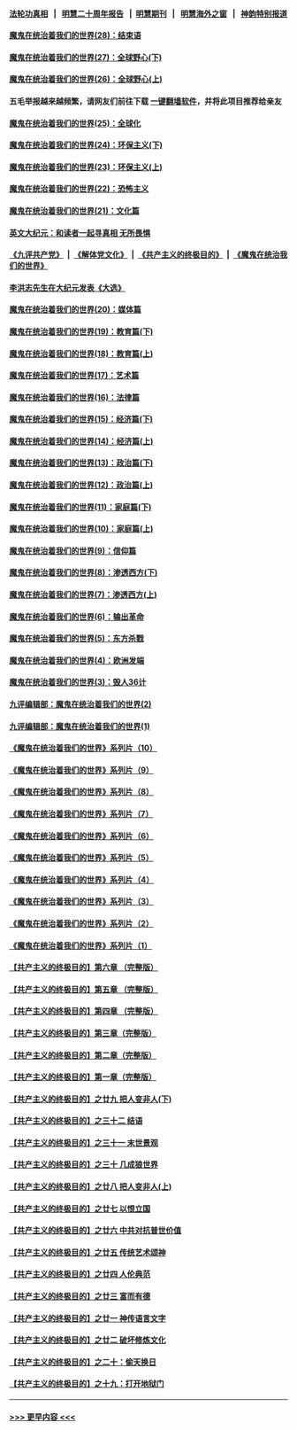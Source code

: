 #### [法轮功真相](https://github.com/gfw-breaker/truth/blob/master/README.md?t=0) &nbsp;&nbsp;|&nbsp;&nbsp; [明慧二十周年报告](https://github.com/gfw-breaker/mh-reports/blob/master/README.md?t=0) &nbsp;&nbsp;|&nbsp;&nbsp;[明慧期刊](https://github.com/gfw-breaker/mh-qikan) &nbsp;&nbsp;|&nbsp;&nbsp; [明慧海外之窗](https://github.com/gfw-breaker/mh-news/blob/master/README.md?t=0) &nbsp;&nbsp;|&nbsp;&nbsp; [神韵特别报道](https://github.com/gfw-breaker/mh-news/blob/master/shenyun.md?t=0)
#### [魔鬼在统治着我们的世界(28)：结束语](../pages/nsc422/n10936246.md?t=06300802) 
#### [魔鬼在统治着我们的世界(27)：全球野心(下)](../pages/nsc422/n10928319.md?t=06300802) 
#### [魔鬼在统治着我们的世界(26)：全球野心(上)](../pages/nsc422/n10900318.md?t=06300802) 
#### 五毛举报越来越频繁，请网友们前往下载 [一键翻墙软件](https://github.com/gfw-breaker/ssr-accounts)，并将此项目推荐给亲友
#### [魔鬼在统治着我们的世界(25)：全球化](../pages/nsc422/n10788205.md?t=06300802) 
#### [魔鬼在统治着我们的世界(24)：环保主义(下)](../pages/nsc422/n10695307.md?t=06300802) 
#### [魔鬼在统治着我们的世界(23)：环保主义(上)](../pages/nsc422/n10688613.md?t=06300802) 
#### [魔鬼在统治着我们的世界(22)：恐怖主义](../pages/nsc422/n10614727.md?t=06300802) 
#### [魔鬼在统治着我们的世界(21)：文化篇](../pages/nsc422/n10597706.md?t=06300802) 
#### [英文大纪元：和读者一起寻真相 无所畏惧](../pages/nsc422/n12542027.md?t=06300802) 
#### [《九评共产党》](https://github.com/begood0513/9ping.md/blob/master/README.md) &nbsp;|&nbsp; [《解体党文化》](../../../../jtdwh.md/blob/master/README.md)  &nbsp;|&nbsp; [《共产主义的终极目的》](../../../../gczydzjmd.md/blob/master/README.md) &nbsp;|&nbsp; [《魔鬼在统治我们的世界》](../../../../mgztzwmdsj.md/blob/master/README.md) 
#### [李洪志先生在大纪元发表《大选》](../pages/nsc422/n12534746.md?t=06300802) 
#### [魔鬼在统治着我们的世界(20)：媒体篇](../pages/nsc422/n10586579.md?t=06300802) 
#### [魔鬼在统治着我们的世界(19)：教育篇(下)](../pages/nsc422/n10564808.md?t=06300802) 
#### [魔鬼在统治着我们的世界(18)：教育篇(上)](../pages/nsc422/n10526970.md?t=06300802) 
#### [魔鬼在统治着我们的世界(17)：艺术篇](../pages/nsc422/n10499093.md?t=06300802) 
#### [魔鬼在统治着我们的世界(16)：法律篇](../pages/nsc422/n10485969.md?t=06300802) 
#### [魔鬼在统治着我们的世界(15)：经济篇(下)](../pages/nsc422/n10469975.md?t=06300802) 
#### [魔鬼在统治着我们的世界(14)：经济篇(上)](../pages/nsc422/n10457370.md?t=06300802) 
#### [魔鬼在统治着我们的世界(13)：政治篇(下)](../pages/nsc422/n10448270.md?t=06300802) 
#### [魔鬼在统治着我们的世界(12)：政治篇(上)](../pages/nsc422/n10444576.md?t=06300802) 
#### [魔鬼在统治着我们的世界(11)：家庭篇(下)](../pages/nsc422/n10440961.md?t=06300802) 
#### [魔鬼在统治着我们的世界(10)：家庭篇(上)](../pages/nsc422/n10435448.md?t=06300802) 
#### [魔鬼在统治着我们的世界(9)：信仰篇](../pages/nsc422/n10432159.md?t=06300802) 
#### [魔鬼在统治着我们的世界(8)：渗透西方(下)](../pages/nsc422/n10429603.md?t=06300802) 
#### [魔鬼在统治着我们的世界(7)：渗透西方(上)](../pages/nsc422/n10426013.md?t=06300802) 
#### [魔鬼在统治着我们的世界(6)：输出革命](../pages/nsc422/n10421536.md?t=06300802) 
#### [魔鬼在统治着我们的世界(5)：东方杀戮](../pages/nsc422/n10417707.md?t=06300802) 
#### [魔鬼在统治着我们的世界(4)：欧洲发端](../pages/nsc422/n10414890.md?t=06300802) 
#### [魔鬼在统治着我们的世界(3)：毁人36计](../pages/nsc422/n10411583.md?t=06300802) 
#### [九评编辑部：魔鬼在统治着我们的世界(2)](../pages/nsc422/n10410036.md?t=06300802) 
#### [九评编辑部：魔鬼在统治着我们的世界(1)](../pages/nsc422/n10406825.md?t=06300802) 
#### [《魔鬼在统治着我们的世界》系列片（10）](../pages/nsc422/n12292670.md?t=06300802) 
#### [《魔鬼在统治着我们的世界》系列片（9）](../pages/nsc422/n12290859.md?t=06300802) 
#### [《魔鬼在统治着我们的世界》系列片（8）](../pages/nsc422/n12287445.md?t=06300802) 
#### [《魔鬼在统治着我们的世界》系列片（7）](../pages/nsc422/n12283425.md?t=06300802) 
#### [《魔鬼在统治着我们的世界》系列片（6）](../pages/nsc422/n12282314.md?t=06300802) 
#### [《魔鬼在统治着我们的世界》系列片（5）](../pages/nsc422/n12281419.md?t=06300802) 
#### [《魔鬼在统治着我们的世界》系列片（4）](../pages/nsc422/n12274024.md?t=06300802) 
#### [《魔鬼在统治着我们的世界》系列片（3）](../pages/nsc422/n12271322.md?t=06300802) 
#### [《魔鬼在统治着我们的世界》系列片（2）](../pages/nsc422/n12269049.md?t=06300802) 
#### [《魔鬼在统治着我们的世界》系列片（1）](../pages/nsc422/n12267575.md?t=06300802) 
#### [【共产主义的终极目的】第六章 （完整版）](../pages/nsc422/n11428913.md?t=06300802) 
#### [【共产主义的终极目的】第五章 （完整版）](../pages/nsc422/n11428912.md?t=06300802) 
#### [【共产主义的终极目的】第四章 （完整版）](../pages/nsc422/n11428907.md?t=06300802) 
#### [【共产主义的终极目的】第三章（完整版）](../pages/nsc422/n11428848.md?t=06300802) 
#### [【共产主义的终极目的】第二章（完整版）](../pages/nsc422/n11428831.md?t=06300802) 
#### [【共产主义的终极目的】第一章（完整版）](../pages/nsc422/n11417651.md?t=06300802) 
#### [【共产主义的终极目的】之廿九 把人变非人(下)](../pages/nsc422/n11344140.md?t=06300802) 
#### [【共产主义的终极目的】之三十二 结语](../pages/nsc422/n11360535.md?t=06300802) 
#### [【共产主义的终极目的】之三十一 末世景观](../pages/nsc422/n11351129.md?t=06300802) 
#### [【共产主义的终极目的】之三十 几成狼世界](../pages/nsc422/n11348280.md?t=06300802) 
#### [【共产主义的终极目的】之廿八 把人变非人(上)](../pages/nsc422/n11340492.md?t=06300802) 
#### [【共产主义的终极目的】之廿七 以恨立国](../pages/nsc422/n11336944.md?t=06300802) 
#### [【共产主义的终极目的】之廿六 中共对抗普世价值](../pages/nsc422/n11324785.md?t=06300802) 
#### [【共产主义的终极目的】之廿五 传统艺术颂神](../pages/nsc422/n11296396.md?t=06300802) 
#### [【共产主义的终极目的】之廿四 人伦典范](../pages/nsc422/n11296397.md?t=06300802) 
#### [【共产主义的终极目的】之廿三 富而有德](../pages/nsc422/n11283598.md?t=06300802) 
#### [【共产主义的终极目的】之廿一 神传语言文字](../pages/nsc422/n11263265.md?t=06300802) 
#### [【共产主义的终极目的】之廿二 破坏修炼文化](../pages/nsc422/n11245728.md?t=06300802) 
#### [【共产主义的终极目的】之二十：偷天换日](../pages/nsc422/n11238846.md?t=06300802) 
#### [【共产主义的终极目的】之十九：打开地狱门](../pages/nsc422/n11206376.md?t=06300802) 

----
#### [ >>> 更早内容 <<< ](../indexes/nsc422-earlier.md)
